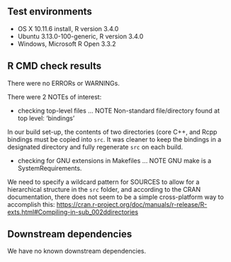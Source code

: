 ## Test environments
* OS X 10.11.6 install, R version 3.4.0
* Ubuntu 3.13.0-100-generic, R version 3.4.0
* Windows, Microsoft R Open 3.3.2

## R CMD check results
There were no ERRORs or WARNINGs.

There were 2 NOTEs of interest:

* checking top-level files ... NOTE
Non-standard file/directory found at top level:
  ‘bindings’

In our build set-up, the contents of two directories (core C++, and Rcpp bindings must be copied into `src`. It was cleaner to keep the bindings in a designated directory and fully regenerate `src` on each build.

* checking for GNU extensions in Makefiles ... NOTE
GNU make is a SystemRequirements.

We need to specify a wildcard pattern for SOURCES to allow for a hierarchical structure in the `src` folder, and according to the CRAN documentation, there does not seem to be a simple cross-platform way to accomplish this: https://cran.r-project.org/doc/manuals/r-release/R-exts.html#Compiling-in-sub_002ddirectories

## Downstream dependencies
We have no known downstream dependencies.
